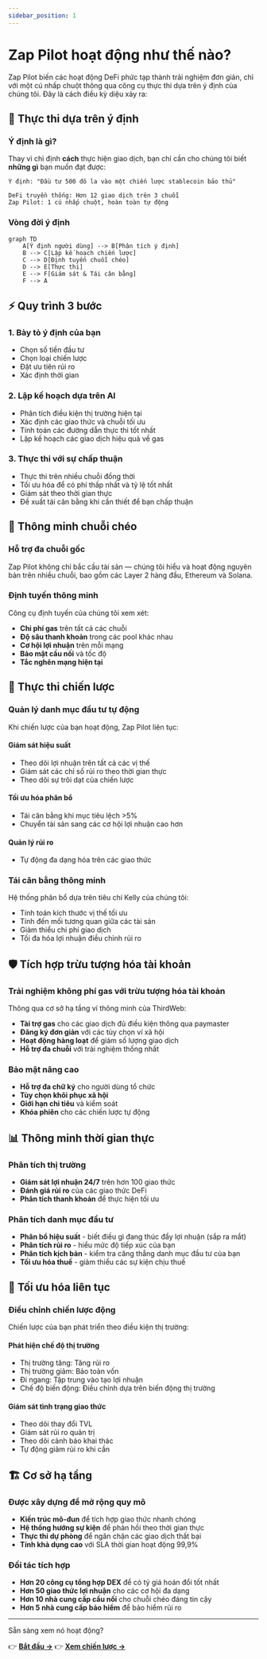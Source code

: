 ```yaml
---
sidebar_position: 1
---
```


# Zap Pilot hoạt động như thế nào?

Zap Pilot biến các hoạt động DeFi phức tạp thành trải nghiệm đơn giản, chỉ với một cú nhấp chuột
thông qua công cụ thực thi dựa trên ý định của chúng tôi. Đây là cách điều kỳ diệu xảy ra:

## 🧠 Thực thi dựa trên ý định

### Ý định là gì?

Thay vì chỉ định **cách** thực hiện giao dịch, bạn chỉ cần cho chúng tôi biết **những gì** bạn muốn
đạt được:

```
Ý định: "Đầu tư 500 đô la vào một chiến lược stablecoin bảo thủ"

DeFi truyền thống: Hơn 12 giao dịch trên 3 chuỗi
Zap Pilot: 1 cú nhấp chuột, hoàn toàn tự động
```

### Vòng đời ý định

```mermaid
graph TD
    A[Ý định người dùng] --> B[Phân tích ý định]
    B --> C[Lập kế hoạch chiến lược]
    C --> D[Định tuyến chuỗi chéo]
    D --> E[Thực thi]
    E --> F[Giám sát & Tái cân bằng]
    F --> A
```

## ⚡ Quy trình 3 bước

### 1. **Bày tỏ ý định của bạn**

- Chọn số tiền đầu tư
- Chọn loại chiến lược
- Đặt ưu tiên rủi ro
- Xác định thời gian

### 2. **Lập kế hoạch dựa trên AI**

- Phân tích điều kiện thị trường hiện tại
- Xác định các giao thức và chuỗi tối ưu
- Tính toán các đường dẫn thực thi tốt nhất
- Lập kế hoạch các giao dịch hiệu quả về gas

### 3. **Thực thi với sự chấp thuận**

- Thực thi trên nhiều chuỗi đồng thời
- Tối ưu hóa để có phí thấp nhất và tỷ lệ tốt nhất
- Giám sát theo thời gian thực
- Đề xuất tái cân bằng khi cần thiết để bạn chấp thuận

## 🔗 Thông minh chuỗi chéo

### Hỗ trợ đa chuỗi gốc

Zap Pilot không chỉ bắc cầu tài sản — chúng tôi hiểu và hoạt động nguyên bản trên nhiều chuỗi, bao
gồm các Layer 2 hàng đầu, Ethereum và Solana.

### Định tuyến thông minh

Công cụ định tuyến của chúng tôi xem xét:

- **Chi phí gas** trên tất cả các chuỗi
- **Độ sâu thanh khoản** trong các pool khác nhau
- **Cơ hội lợi nhuận** trên mỗi mạng
- **Bảo mật cầu nối** và tốc độ
- **Tắc nghẽn mạng hiện tại**

## 🎯 Thực thi chiến lược

### Quản lý danh mục đầu tư tự động

Khi chiến lược của bạn hoạt động, Zap Pilot liên tục:

#### **Giám sát hiệu suất**

- Theo dõi lợi nhuận trên tất cả các vị thế
- Giám sát các chỉ số rủi ro theo thời gian thực
- Theo dõi sự trôi dạt của chiến lược

#### **Tối ưu hóa phân bổ**

- Tái cân bằng khi mục tiêu lệch >5%
- Chuyển tài sản sang các cơ hội lợi nhuận cao hơn

#### **Quản lý rủi ro**

- Tự động đa dạng hóa trên các giao thức

### Tái cân bằng thông minh

Hệ thống phân bổ dựa trên tiêu chí Kelly của chúng tôi:

- Tính toán kích thước vị thế tối ưu
- Tính đến mối tương quan giữa các tài sản
- Giảm thiểu chi phí giao dịch
- Tối đa hóa lợi nhuận điều chỉnh rủi ro

## 🛡️ Tích hợp trừu tượng hóa tài khoản

### Trải nghiệm không phí gas với trừu tượng hóa tài khoản

Thông qua cơ sở hạ tầng ví thông minh của ThirdWeb:

- **Tài trợ gas** cho các giao dịch đủ điều kiện thông qua paymaster
- **Đăng ký đơn giản** với các tùy chọn ví xã hội
- **Hoạt động hàng loạt** để giảm số lượng giao dịch
- **Hỗ trợ đa chuỗi** với trải nghiệm thống nhất

### Bảo mật nâng cao

- **Hỗ trợ đa chữ ký** cho người dùng tổ chức
- **Tùy chọn khôi phục xã hội**
- **Giới hạn chi tiêu** và kiểm soát
- **Khóa phiên** cho các chiến lược tự động

## 📊 Thông minh thời gian thực

### Phân tích thị trường

- **Giám sát lợi nhuận 24/7** trên hơn 100 giao thức
- **Đánh giá rủi ro** của các giao thức DeFi
- **Phân tích thanh khoản** để thực hiện tối ưu

### Phân tích danh mục đầu tư

- **Phân bổ hiệu suất** - biết điều gì đang thúc đẩy lợi nhuận (sắp ra mắt)
- **Phân tích rủi ro** - hiểu mức độ tiếp xúc của bạn
- **Phân tích kịch bản** - kiểm tra căng thẳng danh mục đầu tư của bạn
- **Tối ưu hóa thuế** - giảm thiểu các sự kiện chịu thuế

## 🔄 Tối ưu hóa liên tục

### Điều chỉnh chiến lược động

Chiến lược của bạn phát triển theo điều kiện thị trường:

#### **Phát hiện chế độ thị trường**

- Thị trường tăng: Tăng rủi ro
- Thị trường giảm: Bảo toàn vốn
- Đi ngang: Tập trung vào tạo lợi nhuận
- Chế độ biến động: Điều chỉnh dựa trên biến động thị trường

#### **Giám sát tình trạng giao thức**

- Theo dõi thay đổi TVL
- Giám sát rủi ro quản trị
- Theo dõi cảnh báo khai thác
- Tự động giảm rủi ro khi cần

## 🏗️ Cơ sở hạ tầng

### Được xây dựng để mở rộng quy mô

- **Kiến trúc mô-đun** để tích hợp giao thức nhanh chóng
- **Hệ thống hướng sự kiện** để phản hồi theo thời gian thực
- **Thực thi dự phòng** để ngăn chặn các giao dịch thất bại
- **Tính khả dụng cao** với SLA thời gian hoạt động 99,9%

### Đối tác tích hợp

- **Hơn 20 công cụ tổng hợp DEX** để có tỷ giá hoán đổi tốt nhất
- **Hơn 50 giao thức lợi nhuận** cho các cơ hội đa dạng
- **Hơn 10 nhà cung cấp cầu nối** cho chuỗi chéo đáng tin cậy
- **Hơn 5 nhà cung cấp bảo hiểm** để bảo hiểm rủi ro

---

Sẵn sàng xem nó hoạt động?

👉 **[Bắt đầu →](../getting-started)** 👉 **[Xem chiến lược →](../strategies)**

